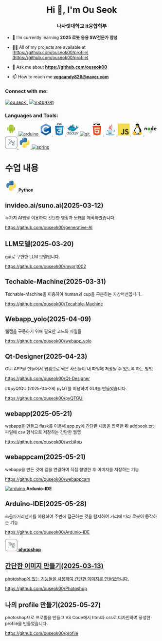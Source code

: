 <h1 align="center">Hi 👋, I'm Ou Seok</h1>
<h3 align="center">나사렛대학교 it융합학부</h3>

- 🌱 I’m currently learning **2025 로봇 응용 SW전문가 양성**

- 👨‍💻 All of my projects are available at [https://github.com/ouseok00/profile](https://github.com/ouseok00/profile)

- 💬 Ask me about **https://github.com/ouseok00**

- 📫 How to reach me **vegaandy826@naver.com**

<h3 align="left">Connect with me:</h3>
<p align="left">
<a href="https://instagram.com/ou.seok_" target="blank"><img align="center" src="https://raw.githubusercontent.com/rahuldkjain/github-profile-readme-generator/master/src/images/icons/Social/instagram.svg" alt="ou.seok_" height="30" width="40" /></a>
<a href="https://discord.gg/우석#9781" target="blank"><img align="center" src="https://raw.githubusercontent.com/rahuldkjain/github-profile-readme-generator/master/src/images/icons/Social/discord.svg" alt="우석#9781" height="30" width="40" /></a>
</p>

<h3 align="left">Languages and Tools:</h3>
<p align="left"> <a href="https://developer.android.com" target="_blank" rel="noreferrer"> <img src="https://raw.githubusercontent.com/devicons/devicon/master/icons/android/android-original-wordmark.svg" alt="android" width="40" height="40"/> </a> <a href="https://www.arduino.cc/" target="_blank" rel="noreferrer"> <img src="https://cdn.worldvectorlogo.com/logos/arduino-1.svg" alt="arduino" width="40" height="40"/> </a> <a href="https://www.cprogramming.com/" target="_blank" rel="noreferrer"> <img src="https://raw.githubusercontent.com/devicons/devicon/master/icons/c/c-original.svg" alt="c" width="40" height="40"/> </a> <a href="https://www.w3schools.com/css/" target="_blank" rel="noreferrer"> <img src="https://raw.githubusercontent.com/devicons/devicon/master/icons/css3/css3-original-wordmark.svg" alt="css3" width="40" height="40"/> </a> <a href="https://www.docker.com/" target="_blank" rel="noreferrer"> <img src="https://raw.githubusercontent.com/devicons/devicon/master/icons/docker/docker-original-wordmark.svg" alt="docker" width="40" height="40"/> </a> <a href="https://git-scm.com/" target="_blank" rel="noreferrer"> <img src="https://www.vectorlogo.zone/logos/git-scm/git-scm-icon.svg" alt="git" width="40" height="40"/> </a> <a href="https://www.w3.org/html/" target="_blank" rel="noreferrer"> <img src="https://raw.githubusercontent.com/devicons/devicon/master/icons/html5/html5-original-wordmark.svg" alt="html5" width="40" height="40"/> </a> <a href="https://www.java.com" target="_blank" rel="noreferrer"> <img src="https://raw.githubusercontent.com/devicons/devicon/master/icons/java/java-original.svg" alt="java" width="40" height="40"/> </a> <a href="https://developer.mozilla.org/en-US/docs/Web/JavaScript" target="_blank" rel="noreferrer"> <img src="https://raw.githubusercontent.com/devicons/devicon/master/icons/javascript/javascript-original.svg" alt="javascript" width="40" height="40"/> </a> <a href="https://www.linux.org/" target="_blank" rel="noreferrer"> <img src="https://raw.githubusercontent.com/devicons/devicon/master/icons/linux/linux-original.svg" alt="linux" width="40" height="40"/> </a> <a href="https://nodejs.org" target="_blank" rel="noreferrer"> <img src="https://raw.githubusercontent.com/devicons/devicon/master/icons/nodejs/nodejs-original-wordmark.svg" alt="nodejs" width="40" height="40"/> </a> <a href="https://www.photoshop.com/en" target="_blank" rel="noreferrer"> <img src="https://raw.githubusercontent.com/devicons/devicon/master/icons/photoshop/photoshop-line.svg" alt="photoshop" width="40" height="40"/> </a> <a href="https://www.python.org" target="_blank" rel="noreferrer"> <img src="https://raw.githubusercontent.com/devicons/devicon/master/icons/python/python-original.svg" alt="python" width="40" height="40"/> </a> <a href="https://spring.io/" target="_blank" rel="noreferrer"> <img src="https://www.vectorlogo.zone/logos/springio/springio-icon.svg" alt="spring" width="40" height="40"/> </a> </p>

# 수업 내용
<a href="https://www.python.org" target="_blank" rel="noreferrer"> <img src="https://raw.githubusercontent.com/devicons/devicon/master/icons/python/python-original.svg" alt="python" width="40" height="40"/> </a>  **Python**

## invideo.ai/suno.ai(2025-03-12)
두가지 AI웹을 이용하여 간단한 영상과 노래를 제작하였습니다.

https://github.com/ouseok00/generative-AI

## LLM모델(2025-03-20)
gui로 구현한 LLM 모델입니다.

https://github.com/ouseok00/myprjt002

## Techable-Machine(2025-03-31)
Techable-Machine을 이용하여 human과 cup을 구분하는 가상머신입니다.

https://github.com/ouseok00/Tecahble-Machine

## Webapp_yolo(2025-04-09)
웹캠을 구동하기 위해 필요한 코드와 파일들

https://github.com/ouseok00/webapp_yolo

## Qt-Designer(2025-04-23)
GUI APP을 만들어서 웹캠으로 찍은 사진들이 내 파일에 저장될 수 있도록 하는 방법

https://github.com/ouseok00/Qt-Designer

##pyQtQUI(2025-04-28)
pyQT를 이용하여 GUI를 만들었습니다.

https://github.com/ouseok00/pyQTGUI

## webapp(2025-05-21)
webapp을 만들고 flask를 이용해 app,py에 간단한 내용을 입력한 뒤 addbook.txt 파일에 csv 형식으로 저장하는 간단한 웹앱

https://github.com/ouseok00/webApp

## webappcam(2025-05-21)
webapp을 만든 것에 캠을 연결하여 직접 찰영한 후 이미지를 저장하는 기능

https://github.com/ouseok00/webappcam

 <a href="https://www.arduino.cc/" target="_blank" rel="noreferrer"> <img src="https://cdn.worldvectorlogo.com/logos/arduino-1.svg" alt="arduino" width="40" height="40"/> </a> **Ardunio-IDE**

## Arduino-IDE(2025-05-28)
초음파거리센서를 이용하여 주변에 접근하는 것을 탐지하여 거리에 따라 로봇이 동작하는 기능

https://github.com/ouseok00/Ardunio-IDE

<a href="https://www.photoshop.com/en" target="_blank" rel="noreferrer"> <img src="https://raw.githubusercontent.com/devicons/devicon/master/icons/photoshop/photoshop-line.svg" alt="photoshop" width="40" height="40"/> **photoshop**

## 간단한 이미지 만들기(2025-03-13)
photoshop에 있는 기능들을 사용하여 간단한 이미지를 만들었습니다.

https://github.com/ouseok00/Photoshop

## 나의 profile 만들기(2025-05-27)
photoshop으로 프로필을 만들고 VS Code에서 html과 css로 디자인하여 풍성한 profile을 만들었습니다.

https://github.com/ouseok00/profile
